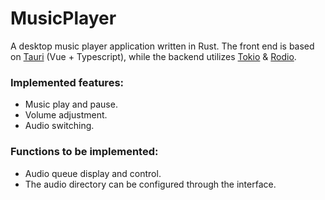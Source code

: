 # MusicPlayer
A desktop music player application written in Rust. The front end is based on [Tauri](https://github.com/tauri-apps/tauri) (Vue + Typescript), while the backend utilizes [Tokio](https://github.com/tokio-rs/tokio) & [Rodio](https://github.com/RustAudio/rodio).

### Implemented features:
- Music play and pause.
- Volume adjustment.
- Audio switching.

### Functions to be implemented:
- Audio queue display and control.
- The audio directory can be configured through the interface.